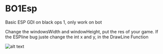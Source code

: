 # BO1Esp
Basic ESP GDI on black ops 1, only work on bot 

Change the windowsWidth and windowHeight, put the res of your game.
If the ESPline bug juste change the int x and y, in the DrawLine Function

![alt text](https://image.noelshack.com/fichiers/2022/46/3/1668603338-capture.png)
